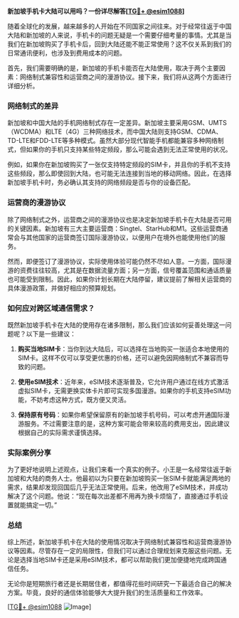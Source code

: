**新加坡手机卡大陆可以用吗？一份详尽解答[[TG💪+ @esim1088](https://t.me/s/esim1088)]**

随着全球化的发展，越来越多的人开始在不同国家之间往来。对于经常往返于中国大陆和新加坡的人来说，手机卡的问题无疑是一个需要仔细考量的事情。尤其是当我们在新加坡购买了手机卡后，回到大陆还能不能正常使用？这不仅关系到我们的日常通讯便利，也涉及到费用成本的问题。

首先，我们需要明确的是，新加坡的手机卡能否在大陆使用，取决于两个主要因素：网络制式兼容性和运营商之间的漫游协议。接下来，我们将从这两个方面进行详细分析。

### 网络制式的差异

新加坡和中国大陆的手机网络制式存在一定差异。新加坡主要采用GSM、UMTS（WCDMA）和LTE（4G）三种网络技术，而中国大陆则支持GSM、CDMA、TD-LTE和FDD-LTE等多种模式。虽然大部分现代智能手机都能兼容多种网络制式，但如果你的手机只支持某些特定频段，那么可能会遇到无法正常使用的状况。

例如，如果你在新加坡购买了一张仅支持特定频段的SIM卡，并且你的手机不支持这些频段，那么即使回到大陆，也可能无法连接到当地的移动网络。因此，在选择新加坡手机卡时，务必确认其支持的网络频段是否与你的设备匹配。

### 运营商的漫游协议

除了网络制式之外，运营商之间的漫游协议也是决定新加坡手机卡在大陆是否可用的关键因素。新加坡有三大主要运营商：Singtel、StarHub和M1。这些运营商通常会与其他国家的运营商签订国际漫游协议，以便用户在境外也能使用他们的服务。

然而，即便签订了漫游协议，实际使用体验可能仍然不尽如人意。一方面，国际漫游的资费往往较高，尤其是在数据流量方面；另一方面，信号覆盖范围和通话质量也可能受到限制。因此，如果你计划长期在大陆停留，建议提前了解相关运营商的具体漫游政策，并做好相应的预算规划。

### 如何应对跨区域通信需求？

既然新加坡手机卡在大陆的使用存在诸多限制，那么我们应该如何妥善处理这一问题呢？以下是一些建议：

1. **购买当地SIM卡**：当你到达大陆后，可以选择在当地购买一张适合本地使用的SIM卡。这样不仅可以享受更优惠的价格，还可以避免因网络制式不兼容而导致的问题。
   
2. **使用eSIM技术**：近年来，eSIM技术逐渐普及，它允许用户通过在线方式激活虚拟SIM卡，无需更换实体卡片即可实现多国漫游。如果你的手机支持eSIM功能，不妨考虑这种方式，既方便又灵活。

3. **保持原有号码**：如果你希望保留原有的新加坡手机号码，可以考虑开通国际漫游服务。不过需要注意的是，这种方案可能会带来较高的费用支出，因此建议根据自己的实际需求谨慎选择。

### 实际案例分享

为了更好地说明上述观点，让我们来看一个真实的例子。小王是一名经常往返于新加坡和大陆的商务人士。他最初以为只要在新加坡购买一张SIM卡就能满足两地的需求，结果却发现回国后几乎无法正常使用。后来，他改用了eSIM技术，并成功解决了这个问题。他说：“现在每次出差都不用再为换卡烦恼了，直接通过手机设置就能搞定一切。”

### 总结

综上所述，新加坡手机卡在大陆的使用情况取决于网络制式兼容性和运营商漫游协议等因素。尽管存在一定的局限性，但我们可以通过合理规划来克服这些问题。无论是选择当地SIM卡还是采用eSIM技术，都可以帮助我们更加便捷地完成跨国通信任务。

无论你是短期旅行者还是长期居住者，都值得花些时间研究一下最适合自己的解决方案。毕竟，良好的通信体验能够大大提升我们的生活质量和工作效率。

[[TG💪+ @esim1088](https://t.me/s/esim1088) ![Image](https://i.postimg.cc/4NQfJmqS/Snipaste-2025-05-13-00-14-12.png)]
